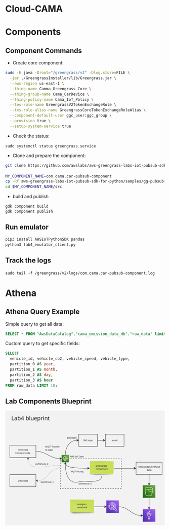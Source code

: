 # Cloud-CAMA

# Components

## Component Commands
- Create core component:
```bash
sudo -E java -Droot="/greengrass/v2" -Dlog.store=FILE \
  -jar ./GreengrassInstaller/lib/Greengrass.jar \
  --aws-region us-east-1 \
  --thing-name Camma_Greengrass_Core \
  --thing-group-name Cama_CarDevice \
  --thing-policy-name Cama_IoT_Policy \
  --tes-role-name GreengrassV2TokenExchangeRole \
  --tes-role-alias-name GreengrassCoreTokenExchangeRoleAlias \
  --component-default-user ggc_user:ggc_group \
  --provision true \
  --setup-system-service true
```

- Check the status:

`sudo systemctl status greengrass.service`


- Clone and prepare the component:
```bash
git clone https://github.com/awslabs/aws-greengrass-labs-iot-pubsub-sdk-for-python.git

MY_COMPONENT_NAME=com.cama.car-pubsub-component
cp -Rf aws-greengrass-labs-iot-pubsub-sdk-for-python/samples/gg-pubsub-sdk-component-template $MY_COMPONENT_NAME
cd $MY_COMPONENT_NAME/src
```

- build and publish
```
gdk component build
gdk component publish
```


## Run emulator
```bash
pip3 install AWSIoTPythonSDK pandas
python3 lab4_emulator_client.py
```

## Track the logs
`sudo tail -f /greengrass/v2/logs/com.cama.car-pubsub-component.log`

# Athena
## Athena Query Example
Simple query to get all data:
```sql
SELECT * FROM "AwsDataCatalog"."cama_emission_data_db"."raw_data" limit 10;
```
Custom query to get specific fields:
```sql
SELECT
  vehicle_id, vehicle_co2, vehicle_speed, vehicle_type,
  partition_0 AS year,
  partition_1 AS month,
  partition_2 AS day,
  partition_3 AS hour
FROM raw_data LIMIT 10;
```

## Lab Components Blueprint
<img src="./screenshots/Lab 4 - IoT Architecture.jpg" width="800px">
